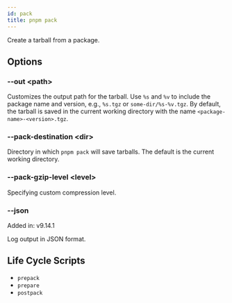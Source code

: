 ```yaml
---
id: pack
title: pnpm pack
---
```


Create a tarball from a package.

## Options

### --out &lt;path\>

Customizes the output path for the tarball. Use `%s` and `%v` to include the package name and version, e.g., `%s.tgz` or `some-dir/%s-%v.tgz`. By default, the tarball is saved in the current working directory with the name `<package-name>-<version>.tgz`.

### --pack-destination &lt;dir\>

Directory in which `pnpm pack` will save tarballs. The default is the current working directory.

### --pack-gzip-level &lt;level\>

Specifying custom compression level.

### --json

Added in: v9.14.1

Log output in JSON format.

## Life Cycle Scripts

* `prepack`
* `prepare`
* `postpack`

